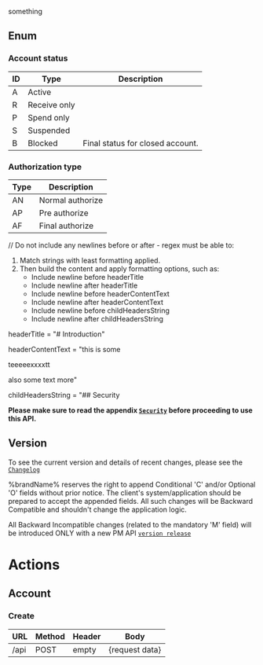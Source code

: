 something

## Enum

### Account status

| ID | Type         | Description                      |
|----|--------------|----------------------------------|
| A  | Active       |                                  |
| R  | Receive only |                                  |
| P  | Spend only   |                                  |
| S  | Suspended    |                                  |
| B  | Blocked      | Final status for closed account. |

### Authorization type

| Type | Description        |
|------|--------------------|
| AN   | Normal authorize   |
| AP   | Pre authorize      |
| AF   | Final authorize    |













// Do not include any newlines before or after - regex must be able to:
1. Match strings with least formatting applied.
2. Then build the content and apply formatting options, such as:
    - Include newline before headerTitle
    - Include newline after headerTitle
    - Include newline before headerContentText
    - Include newline after headerContentText
    - Include newline before childHeadersString
    - Include newline after childHeadersString



headerTitle = "# Introduction"




headerContentText = "this is some

teeeeexxxxtt

also some text more"




childHeadersString = "## Security

**Please make sure to read the appendix [`Security`](#appendix--security) before proceeding to use this API.**

## Version

To see the current version and details of recent changes, please see the [`Changelog`](#appendix--changelog)

%brandName% reserves the right to append Conditional 'C' and/or Optional 'O' fields without prior notice. The client's system/application should be prepared to accept the appended fields. All such changes will be Backward Compatible and shouldn't change the application logic.

All Backward Incompatible changes (related to the mandatory 'M' field) will be introduced ONLY with a new PM API [`version release`](#appendix--version-guide)

# Actions

## Account

### Create

| URL  | Method | Header | Body            |
|------|--------|--------|-----------------|
| /api | POST   | empty  | \{request data} |"














